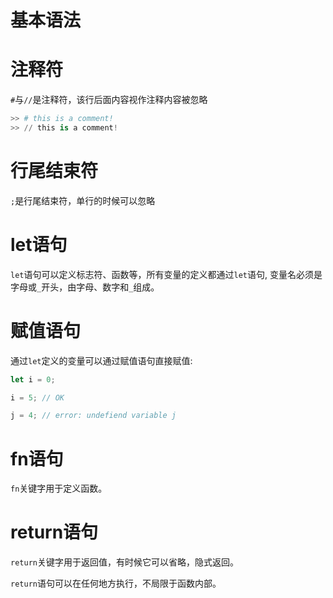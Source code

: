 # 基本语法

# 注释符

`#`与`//`是注释符，该行后面内容视作注释内容被忽略

```python
>> # this is a comment!
>> // this is a comment!
```

# 行尾结束符

`;`是行尾结束符，单行的时候可以忽略


# let语句

`let`语句可以定义标志符、函数等，所有变量的定义都通过`let`语句, 变量名必须是字母或`_`开头，由字母、数字和`_`组成。

# 赋值语句

通过`let`定义的变量可以通过赋值语句直接赋值:

```javascript
let i = 0;

i = 5; // OK

j = 4; // error: undefiend variable j
```

# fn语句

`fn`关键字用于定义函数。

# return语句

`return`关键字用于返回值，有时候它可以省略，隐式返回。

`return`语句可以在任何地方执行，不局限于函数内部。
